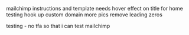 mailchimp instructions and template
needs hover effect on title for home
testing
hook up custom domain
more pics
remove leading zeros

testing - no tfa so that i can test mailchimp
